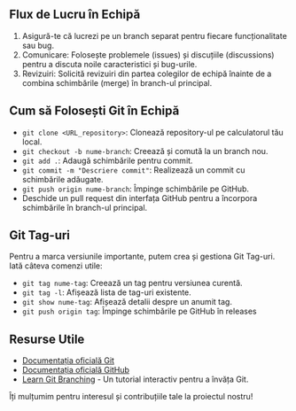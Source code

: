 


## Flux de Lucru în Echipă

1. Asigură-te că lucrezi pe un branch separat pentru fiecare funcționalitate sau bug.
2. Comunicare: Folosește problemele (issues) și discuțiile (discussions) pentru a discuta noile caracteristici și bug-urile.
3. Revizuiri: Solicită revizuiri din partea colegilor de echipă înainte de a combina schimbările (merge) în branch-ul principal.


## Cum să Folosești Git în Echipă

- `git clone <URL_repository>`: Clonează repository-ul pe calculatorul tău local.
- `git checkout -b nume-branch`: Creează și comută la un branch nou.
- `git add .`: Adaugă schimbările pentru commit.
- `git commit -m "Descriere commit"`: Realizează un commit cu schimbările adăugate.
- `git push origin nume-branch`: Împinge schimbările pe GitHub.
- Deschide un pull request din interfața GitHub pentru a încorpora schimbările în branch-ul principal.
## Git Tag-uri

Pentru a marca versiunile importante, putem crea și gestiona Git Tag-uri. Iată câteva comenzi utile:

- `git tag nume-tag`: Creează un tag pentru versiunea curentă.
- `git tag -l`: Afișează lista de tag-uri existente.
- `git show nume-tag`: Afișează detalii despre un anumit tag.
- `git push origin tag`: Împinge schimbările pe GitHub în releases

## Resurse Utile

- [Documentația oficială Git](https://git-scm.com/doc)
- [Documentația oficială GitHub](https://docs.github.com/en)
- [Learn Git Branching](https://learngitbranching.js.org/) - Un tutorial interactiv pentru a învăța Git.

Îți mulțumim pentru interesul și contribuțiile tale la proiectul nostru!
